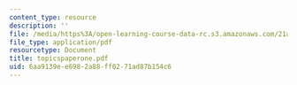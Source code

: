 ```yaml
---
content_type: resource
description: ''
file: /media/https%3A/open-learning-course-data-rc.s3.amazonaws.com/21a-240-race-and-science-spring-2004/6aa9139ee6982a88ff0271ad87b154c6_topicspaperone.pdf
file_type: application/pdf
resourcetype: Document
title: topicspaperone.pdf
uid: 6aa9139e-e698-2a88-ff02-71ad87b154c6
---
```

